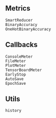 
## Metrics

```@docs
SmartReducer
BinaryAccuracy
OneHotBinaryAccuracy
```


## Callbacks

```@docs
ConsoleMeter
FileMeter
PlotMeter
TensorBoardMeter
EarlyStop
AutoSave
EpochSave
```


## Utils

```@docs
history
```
